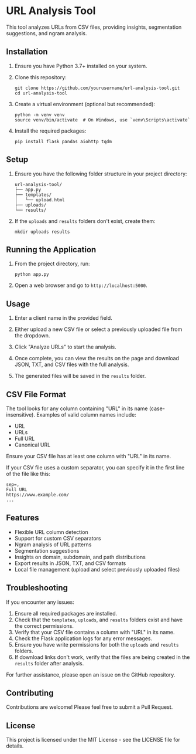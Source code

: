 # URL Analysis Tool

This tool analyzes URLs from CSV files, providing insights, segmentation suggestions, and ngram analysis.

## Installation

1. Ensure you have Python 3.7+ installed on your system.

2. Clone this repository:
   ```
   git clone https://github.com/yourusername/url-analysis-tool.git
   cd url-analysis-tool
   ```

3. Create a virtual environment (optional but recommended):
   ```
   python -m venv venv
   source venv/bin/activate  # On Windows, use `venv\Scripts\activate`
   ```

4. Install the required packages:
   ```
   pip install flask pandas aiohttp tqdm
   ```

## Setup

1. Ensure you have the following folder structure in your project directory:
   ```
   url-analysis-tool/
   ├── app.py
   ├── templates/
   │   └── upload.html
   ├── uploads/
   └── results/
   ```

2. If the `uploads` and `results` folders don't exist, create them:
   ```
   mkdir uploads results
   ```

## Running the Application

1. From the project directory, run:
   ```
   python app.py
   ```

2. Open a web browser and go to `http://localhost:5000`.

## Usage

1. Enter a client name in the provided field.

2. Either upload a new CSV file or select a previously uploaded file from the dropdown.

3. Click "Analyze URLs" to start the analysis.

4. Once complete, you can view the results on the page and download JSON, TXT, and CSV files with the full analysis.

5. The generated files will be saved in the `results` folder.

## CSV File Format

The tool looks for any column containing "URL" in its name (case-insensitive). Examples of valid column names include:
- URL
- URLs
- Full URL
- Canonical URL

Ensure your CSV file has at least one column with "URL" in its name.

If your CSV file uses a custom separator, you can specify it in the first line of the file like this:
```
sep=,
Full URL
https://www.example.com/
...
```

## Features

- Flexible URL column detection
- Support for custom CSV separators
- Ngram analysis of URL patterns
- Segmentation suggestions
- Insights on domain, subdomain, and path distributions
- Export results in JSON, TXT, and CSV formats
- Local file management (upload and select previously uploaded files)

## Troubleshooting

If you encounter any issues:

1. Ensure all required packages are installed.
2. Check that the `templates`, `uploads`, and `results` folders exist and have the correct permissions.
3. Verify that your CSV file contains a column with "URL" in its name.
4. Check the Flask application logs for any error messages.
5. Ensure you have write permissions for both the `uploads` and `results` folders.
6. If download links don't work, verify that the files are being created in the `results` folder after analysis.

For further assistance, please open an issue on the GitHub repository.

## Contributing

Contributions are welcome! Please feel free to submit a Pull Request.

## License

This project is licensed under the MIT License - see the LICENSE file for details.